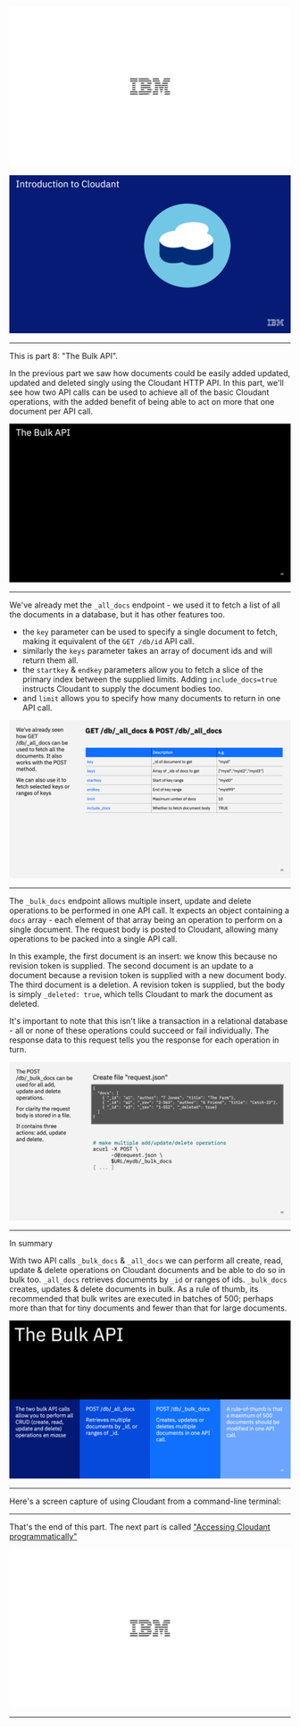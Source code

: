 ![](slides/Slide0.png)



![](slides/Slide1.png)

---

This is part 8: "The Bulk API".

In the previous part we saw how documents could be easily added updated, updated and deleted singly using the Cloudant HTTP API. In this part, we'll see how two API calls can be used to achieve all of the basic Cloudant operations, with the added benefit of being able to act on more that one document per API call.

![](slides/Slide60.png)

---

We've already met the `_all_docs` endpoint - we used it to fetch a list of all the documents in a database, but it has other features too.

- the `key` parameter can be used to specify a single document to fetch, making it equivalent of the `GET /db/id` API call.
- similarly the `keys` parameter takes an array of document ids and will return them all.
- the `startkey` & `endkey` parameters allow you to fetch a slice of the primary index between the supplied limits. Adding `include_docs=true` instructs Cloudant to supply the document bodies too.
- and `limit` allows you to specify how many documents to return in one API call.


![](slides/Slide61.png)

---

The `_bulk_docs` endpoint allows multiple insert, update and delete operations to be performed in one API call. It expects an object containing a `docs` array - each element of that array being an operation to perform on a single document. The request body is posted to Cloudant, allowing many operations to be packed into a single API call.

In this example, the first document is an insert: we know this because no revision token is supplied.
The second document is an update to a document because a revision token is supplied with a new document body.
The third document is a deletion. A revision token is supplied, but the body is simply `_deleted: true`, which tells Cloudant to mark the document as deleted.

It's important to note that this isn't like a transaction in a relational database - all or none of these operations could succeed or fail individually. The response data to this request tells you the response for each operation in turn.


![](slides/Slide62.png)

---

In summary

With two API calls `_bulk_docs` & `_all_docs` we can perform all create, read, update & delete operations on Cloudant documents and be able to do so in bulk too. `_all_docs` retrieves documents by `_id` or ranges of ids. `_bulk_docs` creates, updates & delete documents in bulk. As a rule of thumb, its recommended that bulk writes are executed in batches of 500; perhaps more than that for tiny documents and fewer than that for large documents.


![](slides/Slide63.png)

---


Here's a screen capture of using Cloudant from a command-line terminal:

---

That's the end of this part. The next part is called ["Accessing Cloudant programmatically"](./Part&#32;09&#32;-&#32;Accessing&#32;Cloudant&#32;programmatically.md)
 
![](slides/Slide0.png)

---